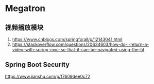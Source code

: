 # Megatron

## 视频播放模块
1) https://www.cnblogs.com/springforall/p/12143041.html
2) https://stackoverflow.com/questions/20634603/how-do-i-return-a-video-with-spring-mvc-so-that-it-can-be-navigated-using-the-ht

## Spring Boot Security
https://www.jianshu.com/p/f7609dee0c72
